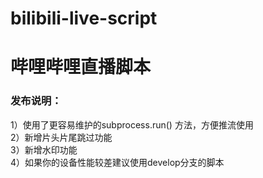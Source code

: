# bilibili-live-script

<h1>哔哩哔哩直播脚本</h1>

<h3>发布说明：</h3>
   1）使用了更容易维护的subprocess.run() 方法，方便推流使用
  <br>  2）新增片头片尾跳过功能
  <br>  3）新增水印功能
  <br>  4）如果你的设备性能较差建议使用develop分支的脚本
    
